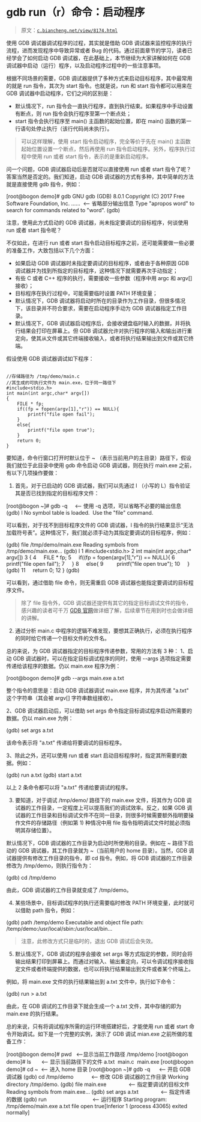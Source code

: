 # gdb run（r）命令：启动程序

> 原文：[`c.biancheng.net/view/8174.html`](http://c.biancheng.net/view/8174.html)

使用 GDB 调试器调试程序的过程，其实就是借助 GDB 调试器来监控程序的执行流程，进而发现程序中导致异常或者 Bug 的代码。通过前面章节的学习，读者已经学会了如何启动 GDB 调试器，在此基础上，本节继续为大家讲解如何在 GDB 调试器中启动（运行）程序，以及启动程序过程中的一些注意事项。

根据不同场景的需要，GDB 调试器提供了多种方式来启动目标程序，其中最常用的就是 run 指令，其次为 start 指令。也就是说，run 和 start 指令都可以用来在 GDB 调试器中启动程序，它们之间的区别是：

*   默认情况下，run 指令会一直执行程序，直到执行结束。如果程序中手动设置有断点，则 run 指令会执行程序至第一个断点处；
*   start 指令会执行程序至 main() 主函数的起始位置，即在 main() 函数的第一行语句处停止执行（该行代码尚未执行）。

> 可以这样理解，使用 start 指令启动程序，完全等价于先在 main() 主函数起始位置设置一个断点，然后再使用 run 指令启动程序。另外，程序执行过程中使用 run 或者 start 指令，表示的是重新启动程序。

问一个问题，GDB 调试器启动后是否就可以直接使用 run 或者 start 指令了呢？答案当然是否定的。我们知道，启动 GDB 调试器的方式有多种，其中简单的方法就是直接使用 gdb 指令，例如：

[root@bogon demo]# gdb
GNU gdb (GDB) 8.0.1
Copyright (C) 2017 Free Software Foundation, Inc.
......  <-- 省略部分输出信息
Type "apropos word" to search for commands related to "word".
(gdb)

注意，使用此方式启动的 GDB 调试器，尚未指定要调试的目标程序，何谈使用 run 或者 start 指令呢？

不仅如此，在进行 run 或者 start 指令启动目标程序之前，还可能需要做一些必要的准备工作，大致包括以下几个方面：

*   如果启动 GDB 调试器时未指定要调试的目标程序，或者由于各种原因 GDB 调试器并为找到所指定的目标程序，这种情况下就需要再次手动指定；
*   有些 C 或者 C++ 程序的执行，需要接收一些参数（程序中用 argc 和 argv[] 接收）；
*   目标程序在执行过程中，可能需要临时设置 PATH 环境变量；
*   默认情况下，GDB 调试器将启动时所在的目录作为工作目录，但很多情况下，该目录并不符合要求，需要在启动程序手动为 GDB 调试器指定工作目录。
*   默认情况下，GDB 调试器启动程序后，会接收键盘临时输入的数据，并将执行结果会打印在屏幕上。但 GDB 调试器允许对执行程序的输入和输出进行重定向，使其从文件或其它终端接收输入，或者将执行结果输出到文件或其它终端。

假设使用 GDB 调试器调试如下程序：

```

//存储路径为 /tmp/demo/main.c
//其生成的可执行文件为 main.exe，位于同一路径下
#include<stdio.h>
int main(int argc,char* argv[])
{
    FILE * fp;
    if((fp = fopen(argv[1],"r")) == NULL){
        printf("file open fail");
    }
    else{
        printf("file open true");
    }
    return 0;
}
```

要知道，命令行窗口打开时默认位于 ~ （表示当前用户的主目录）路径下，假设我们就位于此目录中使用 gdb 命令启动 GDB 调试器，则在执行 main.exe 之前，有以下几项操作要做：

1) 首先，对于已启动的 GDB 调试器，我们可以先通过 l （小写的 L）指令验证其是否已找到指定的目标程序文件：

[root@bogon ~]# gdb -q     <-- 使用 -q 选项，可以省略不必要的输出信息
(gdb) l
No symbol table is loaded.  Use the "file" command.

可以看到，对于找不到目标程序文件的 GDB 调试器，l 指令的执行结果显示“无法加载符号表”。这种情况下，我们就必须手动为其指定要调试的目标程序，例如：

(gdb) file /tmp/demo/main.exe
Reading symbols from /tmp/demo/main.exe...
(gdb) l
1 #include<stdio.h>
2 int main(int argc,char* argv[])
3 {
4     FILE * fp;
5     if((fp = fopen(argv[1],"r")) == NULL){
6         printf("file open fail");
7     }
8     else{
9         printf("file open true");
10     }
(gdb)
11     return 0;
12 }
(gdb)

可以看到，通过借助 file 命令，则无需重启 GDB 调试器也能指定要调试的目标程序文件。

> 除了 file 指令外，GDB 调试器还提供有其它的指定目标调试文件的指令，感兴趣的读者可千万 [GDB 官网](https://sourceware.org/gdb/current/onlinedocs/gdb/Files.html#Files)做详细了解，后续章节在用到时也会做详细的讲解。

2) 通过分析 main.c 中程序的逻辑不难发现，要想其正确执行，必须在执行程序的同时给它传递一个目标文件的文件名。

总的来说，为 GDB 调试器指定的目标程序传递参数，常用的方法有 3 种：
1、启动 GDB 调试器时，可以在指定目标调试程序的同时，使用 --args 选项指定需要传递给该程序的数据。仍以 main.exe 程序为例：

[root@bogon demo]# gdb --args main.exe a.txt

整个指令的意思是：启动 GDB 调试器调试 main.exe 程序，并为其传递 "a.txt" 这个字符串（其会被 argv[] 字符串数组接收）。

2、GDB 调试器启动后，可以借助 set args 命令指定目标调试程序启动所需要的数据。仍以 main.exe 为例：

(gdb) set args a.txt

该命令表示将 "a.txt" 传递给将要调试的目标程序。

3、除此之外，还可以使用 run 或者 start 启动目标程序时，指定其所需要的数据。例如：

(gdb) run a.txt
(gdb) start a.txt

以上 2 条命令都可以将 "a.txt" 传递给要调试的程序。

3) 要知道，对于调试 /tmp/demo/ 路径下的 main.exe 文件，将其作为 GDB 调试器的工作目录，一定程度上可以提高我们的调试效率。反之，如果 GDB 调试器的工作目录和目标调试文件不在同一目录，则很多时候需要额外指明要操作文件的存储路径（例如第 1) 种情况中用 file 指令指明调试文件时就必须指明其存储位置）。

默认情况下，GDB 调试器的工作目录为启动时所使用的目录。例如在 ~ 路径下启动的 GDB 调试器，其工作目录就为 ~（当前用户的 home 目录）。当然，GDB 调试器提供有修改工作目录的指令，即 cd 指令。例如，将 GDB 调试器的工作目录修改为 /tmp/demo，则执行指令为：

(gdb) cd /tmp/demo

由此，GDB 调试器的工作目录就变成了 /tmp/demo。

4) 某些场景中，目标调试程序的执行还需要临时修改 PATH 环境变量，此时就可以借助 path 指令，例如：

(gdb) path /temp/demo
Executable and object file path: /temp/demo:/usr/local/sbin:/usr/local/bin...

> 注意，此修改方式只是临时的，退出 GDB 调试后会失效。

5) 默认情况下，GDB 调试的程序会接收 set args 等方式指定的参数，同时会将输出结果打印到屏幕上。而通过对输入、输出重定向，可以令调试程序接收指定文件或者终端提供的数据，也可以将执行结果输出到文件或者某个终端上。

例如，将 main.exe 文件的执行结果输出到 a.txt 文件中，执行如下命令：

(gdb) run > a.txt

由此，在 GDB 调试的工作目录下就会生成一个 a.txt 文件，其中存储的即为 main.exe 的执行结果。

总的来说，只有将调试程序所需的运行环境搭建好后，才能使用 run 或者 start 命令开始调试。如下是一个完整的实例，演示了 GDB 调试 mian.exe 之前所做的准备工作：

[root@bogon demo]# pwd   <--显示当前工作路径
/tmp/demo
[root@bogon demo]# ls       <-- 显示当前路径下的文件
a.txt  main.c  main.exe
[root@bogon demo]# cd ~  <-- 进入 home 目录
[root@bogon ~]# gdb -q      <-- 开启 GDB 调试器
(gdb) cd /tmp/demo            <-- 修改 GDB 调试器的工作目录
Working directory /tmp/demo.
(gdb) file main.exe               <-- 指定要调试的目标文件
Reading symbols from main.exe...
(gdb) set args a.txt               <-- 指定传递的数据
(gdb) run                               <-- 运行程序
Starting program: /tmp/demo/main.exe a.txt
file open true[Inferior 1 (process 43065) exited normally]
